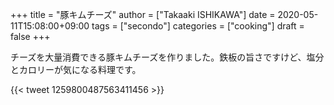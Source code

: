 +++
title = "豚キムチーズ"
author = ["Takaaki ISHIKAWA"]
date = 2020-05-11T15:08:00+09:00
tags = ["secondo"]
categories = ["cooking"]
draft = false
+++

チーズを大量消費できる豚キムチーズを作りました。鉄板の旨さですけど、塩分とカロリーが気になる料理です。

{{< tweet 1259800487563411456 >}}
